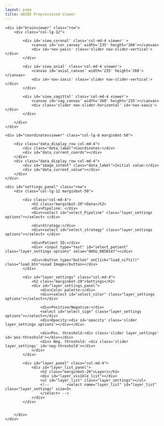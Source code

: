 ```yaml
---
layout: page
title: ABIDE Preprocessed Viewer
---
```


<link href="stylesheets/style.css" media="screen" rel="stylesheet" type="text/css" />
<link href="stylesheets/bootstrap.min.css" media="screen" rel="stylesheet" type="text/css" />
<script src="javascripts/panzoom.js" type="text/javascript"></script>
<script src="javascripts/jquery.min.js" type="text/javascript"></script>
<script src="javascripts/xtk.js" type="text/javascript"></script>
<script src="javascripts/jquery-ui.min.js" type="text/javascript"></script>
<script src="javascripts/bootstrap.min.js" type="text/javascript"></script>
<script src="javascripts/rainbow.js" type="text/javascript"></script>
<script src="javascripts/sylvester.js" type="text/javascript"></script>
<script src="javascripts/amplify.min.js" type="text/javascript"></script>
<script src="javascripts/viewer.js" type="text/javascript"></script>
<script src="javascripts/app.js" type="text/javascript"></script>

<div class='container'>

	<div id="brainviewer" class="row">
		<div class="col-lg-12">

			<div id='view_coronal' class='col-md-4 viewer' >
				<canvas id='cor_canvas' width='235' height='260'></canvas>
				<div id='nav-yaxis' class='slider nav-slider-vertical'></div>
			</div>

			<div id='view_axial' class='col-md-4 viewer'>
				<canvas id='axial_canvas' width='235' height='260'></canvas>
				<div id='nav-zaxis' class='slider nav-slider-vertical'></div>
			</div>

			<div id='view_sagittal' class='col-md-4 viewer'>
				<canvas id='sag_canvas' width='260' height='235'></canvas>
				<div class='slider nav-slider-horizontal' id='nav-xaxis'></div>
			</div>

		</div>
	</div>

	<div id="coordinatesviewer" class="col-lg-8 marginbot-50">

		<div class="data_display_row col-md-4">
			<div class="data_label">Coordinates:</div>
			<div id="data_current_coords"></div>
		</div>
		<div class="data_display_row col-md-4">
			<div id="image_intent" class="data_label">Initial value:</div>
			<div id="data_current_value"></div>
		</div>
	</div>

	<div id="settings_panel" class="row">
		<div class="col-lg-12 marginbot-50"> 

			<div class="col-md-4">
				<h2 class="marginbot-20">Data</h2>
				<div>Pipeline: </div>
				<div><select id="select_Pipeline" class="layer_settings options"></select> </div>

				<div>Strategy:</div>
				<div><select id="select_strategy" class="layer_settings options"></select> </div>

				<div>Patient ID:</div>
				<div> <input type="text" id="select_patient" class="layer_settings options" value="OHSU_0050147"></div>
				
				<div><button type="button" onClick="load_nifti()" class="load_btn">Load Image</button></div>
			</div>

			<div id="layer_settings" class="col-md-4">
				<h2 class="marginbot-20">Settings</h2>
				<div id="layer_settings_panel">
					<div>Color palette:</div>
					<div><select id="select_color" class="layer_settings options"></select></div>

					<div>Positive/Negative:</div>
					<select id="select_sign" class="layer_settings options"></select></div>
					<div>Opacity:<div id='opacity' class='slider layer_settings options'></div></div>

					<div>Pos. threshold:<div class='slider layer_settings' id='pos-threshold'></div></div>
					<div> Neg. threshold: <div class='slider layer_settings' id='neg-threshold'></div>
				</div>
			</div>

			<div id="layer_panel" class="col-md-4">
				<div id="layer_list_panel">
					<h2 class="marginbot-20">Layers</h2>
					<div id="layer_visible_list"></div>
					<ul id="layer_list" class="layer_settings"></ul>
					<!-- 		<select name="layer_list" id="layer_list" class="layer_settings" size=5>
					</select> -->
				</div>
			</div>


		</div>
	</div>

</div>

<script>
function load_nifti() {
	viewer.clearImages();
	pipeline = $('#select_Pipeline').val();
	strategy = $('#select_strategy').val();
	patient = $('#select_patient').val();

	images = [
		// {
		// 	'url': 'data/MNI152_3mm.nii.gz',
		// 	'name': 'MNI152 3mm',
		// 	'colorPalette': 'grayscale',
		// 	'cache': false,
		// 	'intent': 'Intensity:'
		// },
		{
			'url': 'https://s3.amazonaws.com/fcp-indi/data/Projects/ABIDE_Initiative/Outputs/'+ pipeline +'/' + strategy + '/alff/OHSU_0050147_alff.nii.gz',
			'name': 'ALFF',
			'colorPalette': 'red-yellow-blue',
			'intent': 'z-score:'
		},
		{
			'url': 'https://s3.amazonaws.com/fcp-indi/data/Projects/ABIDE_Initiative/Outputs/'+ pipeline +'/' + strategy + '/falff/' + patient + '_falff.nii.gz',
			'name': 'fALFF',
			'colorPalette': 'red-yellow-blue',
			'intent': 'z-score:'
		},
		{
			'url': 'https://s3.amazonaws.com/fcp-indi/data/Projects/ABIDE_Initiative/Outputs/'+ pipeline +'/' + strategy + '/vmhc/' + patient + '_vmhc.nii.gz',
			'name': 'VMHC',
			'colorPalette': 'red-yellow-blue',
			'intent': 'z-score:'
		},
		{
			'url': 'https://s3.amazonaws.com/fcp-indi/data/Projects/ABIDE_Initiative/Outputs/'+ pipeline +'/' + strategy + '/lfcd/' + patient + '_lfcd.nii.gz',
			'name': 'LFCD',
			'colorPalette': 'red-yellow-blue',
			'intent': 'z-score:'
		},
		{
			'url': 'https://s3.amazonaws.com/fcp-indi/data/Projects/ABIDE_Initiative/Outputs/'+ pipeline +'/' + strategy + '/reho/' + patient + '_reho.nii.gz',
			'name': 'REHO',
			'colorPalette': 'red-yellow-blue',
			'intent': 'z-score:'
		},
		{
			'url': 'https://s3.amazonaws.com/fcp-indi/data/Projects/ABIDE_Initiative/Outputs/'+ pipeline +'/' + strategy + '/degree_weighted/' + patient + '_degree_weighted.nii.gz',
			'name': 'Degree Weighted',
			'colorPalette': 'red-yellow-blue',
			'intent': 'z-score:'
		},
		{
			'url': 'https://s3.amazonaws.com/fcp-indi/data/Projects/ABIDE_Initiative/Outputs/'+ pipeline +'/' + strategy + '/degree_binarize/' + patient + '_degree_binarize.nii.gz',
			'name': 'Degree Binarized',
			'colorPalette': 'red-yellow-blue',
			'intent': 'z-score:'
		},
		{
			'url': 'https://s3.amazonaws.com/fcp-indi/data/Projects/ABIDE_Initiative/Outputs/'+ pipeline +'/' + strategy + '/eigenvector_weighted/' + patient + '_eigenvector_weighted.nii.gz',
			'name': 'Eigenvector Weighted',
			'colorPalette': 'red-yellow-blue',
			'intent': 'Intensity:'
		},
		{
			'url': 'https://s3.amazonaws.com/fcp-indi/data/Projects/ABIDE_Initiative/Outputs/'+ pipeline +'/' + strategy + '/eigenvector_binarize/' + patient + '_eigenvector_binarize.nii.gz',
			'name': 'Eigenvector Binarized',
			'colorPalette': 'red-yellow-blue',
			'intent': 'Intensity:'
		}
	];

	viewer.loadImages(images);
};
</script>
